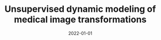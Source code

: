 ---
title: "Unsupervised dynamic modeling of medical image transformations"
authors: Niklas Gunnarsson, Jens Sjölund, Peter Kimstrand, Thomas Schön
collection: publications
category: publications
permalink: /publication/2022-01-01-Unsupervised-dynamic-modeling-of-medical-image-transformations
date: 2022-01-01
venue: 'In the proceedings of 25th International Conference on Information Fusion (FUSION)'
paperurl: 'https://ieeexplore.ieee.org/abstract/document/9841369'
codeurl: 'https://github.com/ngunnar/med-dyn-reg'
citation: ' Niklas Gunnarsson,  Jens Sjölund,  Peter Kimstrand,  Thomas Schön, &quot;Unsupervised dynamic modeling of medical image transformations.&quot; In the proceedings of 25th International Conference on Information Fusion (FUSION), 2022.'
---